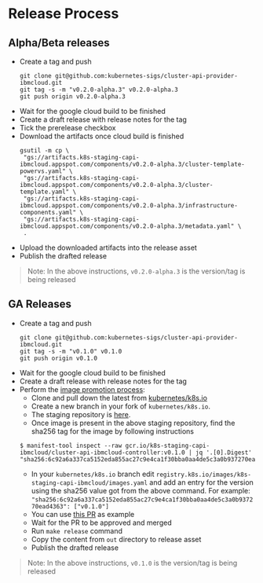 # Release Process

## Alpha/Beta releases
- Create a tag and push
    ```shell
    git clone git@github.com:kubernetes-sigs/cluster-api-provider-ibmcloud.git
    git tag -s -m "v0.2.0-alpha.3" v0.2.0-alpha.3
    git push origin v0.2.0-alpha.3
    ```
- Wait for the google cloud build to be finished 
- Create a draft release with release notes for the tag
- Tick the prerelease checkbox
- Download the artifacts once cloud build is finished
     ```shell
    gsutil -m cp \
      "gs://artifacts.k8s-staging-capi-ibmcloud.appspot.com/components/v0.2.0-alpha.3/cluster-template-powervs.yaml" \
      "gs://artifacts.k8s-staging-capi-ibmcloud.appspot.com/components/v0.2.0-alpha.3/cluster-template.yaml" \
      "gs://artifacts.k8s-staging-capi-ibmcloud.appspot.com/components/v0.2.0-alpha.3/infrastructure-components.yaml" \
      "gs://artifacts.k8s-staging-capi-ibmcloud.appspot.com/components/v0.2.0-alpha.3/metadata.yaml" \
      .
    ```
- Upload the downloaded artifacts into the release asset
- Publish the drafted release
> Note: In the above instructions, `v0.2.0-alpha.3` is the version/tag is being released

## GA Releases
- Create a tag and push
    ```shell
    git clone git@github.com:kubernetes-sigs/cluster-api-provider-ibmcloud.git
    git tag -s -m "v0.1.0" v0.1.0
    git push origin v0.1.0
    ```
- Wait for the google cloud build to be finished
- Create a draft release with release notes for the tag
- Perform the [image promotion process](https://github.com/kubernetes/k8s.io/tree/main/k8s.gcr.io#image-promoter):
  - Clone and pull down the latest from [kubernetes/k8s.io](https://github.com/kubernetes/k8s.io)
  - Create a new branch in your fork of `kubernetes/k8s.io`. 
  - The staging repository is [here](https://console.cloud.google.com/gcr/images/k8s-staging-capi-ibmcloud/GLOBAL).
  - Once image is present in the above staging repository, find the sha256 tag for the image by following instructions
  ```shell
  $ manifest-tool inspect --raw gcr.io/k8s-staging-capi-ibmcloud/cluster-api-ibmcloud-controller:v0.1.0 | jq '.[0].Digest'
  "sha256:6c92a6a337ca5152eda855ac27c9e4ca1f30bba0aa4de5c3a0b937270ead4363"
  ```
  - In your `kubernetes/k8s.io` branch edit `registry.k8s.io/images/k8s-staging-capi-ibmcloud/images.yaml` and add an entry for the version using the sha256 value got from the above command. For example: `"sha256:6c92a6a337ca5152eda855ac27c9e4ca1f30bba0aa4de5c3a0b937270ead4363": ["v0.1.0"]`
  - You can use [this PR](https://github.com/kubernetes/k8s.io/pull/3185) as example 
  - Wait for the PR to be approved and merged
  - Run `make release` command
  - Copy the content from `out` directory to release asset 
  - Publish the drafted release

> Note: In the above instructions, `v0.1.0` is the version/tag is being released
